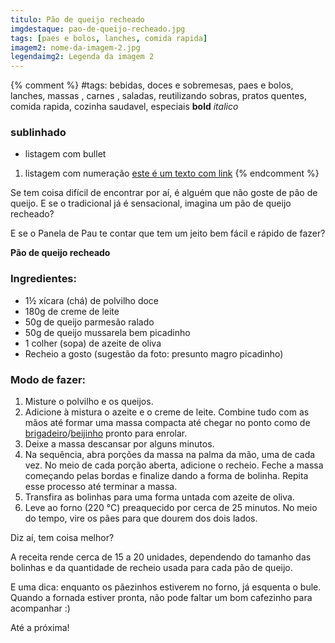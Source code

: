 ```yaml
---
titulo: Pão de queijo recheado
imgdestaque: pao-de-queijo-recheado.jpg
tags: [paes e bolos, lanches, comida rapida]
imagem2: nome-da-imagem-2.jpg
legendaimg2: Legenda da imagem 2
---
```

{% comment %}
#tags: bebidas, doces e sobremesas, paes e bolos, lanches, massas , carnes , saladas, reutilizando sobras, pratos quentes, comida rapida, cozinha saudavel, especiais
**bold**
*italico*
### sublinhado
* listagem com bullet
1. listagem com numeração
[este é um texto com link](https://www.enderecodolink.com)
{% endcomment %}

Se tem coisa difícil de encontrar por aí, é alguém que não goste de pão de queijo. E se o tradicional já é sensacional, imagina um pão de queijo recheado? 

E se o Panela de Pau te contar que tem um jeito bem fácil e rápido de fazer? 

**Pão de queijo recheado**

### Ingredientes:

* 1½ xícara (chá) de polvilho doce
* 180g de creme de leite 
* 50g de queijo parmesão ralado
* 50g de queijo mussarela bem picadinho
* 1 colher (sopa) de azeite de oliva
* Recheio a gosto (sugestão da foto: presunto magro picadinho)

### Modo de fazer:

1. Misture o polvilho e os queijos. 
2. Adicione à mistura o azeite e o creme de leite. Combine tudo com as mãos até formar uma massa compacta até chegar no ponto como de [brigadeiro](http://paneladepau.com.br/brigadeiro-de-ovomaltine)/[beijinho](http://paneladepau.com.br/beijinho-recheado) pronto para enrolar.
3. Deixe a massa descansar por alguns minutos. 
4. Na sequência, abra porções da massa na palma da mão, uma de cada vez. No meio de cada porção aberta, adicione o recheio. Feche a massa começando pelas bordas e finalize dando a forma de bolinha. Repita esse processo até terminar a massa. 
5. Transfira as bolinhas para uma forma untada com azeite de oliva. 
6. Leve ao forno (220 °C) preaquecido por cerca de 25 minutos. No meio do tempo, vire os pães para que dourem dos dois lados.

Diz aí, tem coisa melhor? 

A receita rende cerca de 15 a 20 unidades, dependendo do tamanho das bolinhas e da quantidade de recheio usada para cada pão de queijo.

E uma dica: enquanto os pãezinhos estiverem no forno, já esquenta o bule. Quando a fornada estiver pronta, não pode faltar um bom cafezinho para acompanhar :)


Até a próxima!
